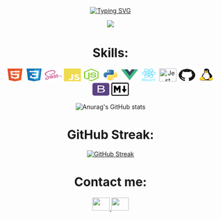 <div align=center>

[![Typing SVG](https://readme-typing-svg.herokuapp.com?color=%237A02F7&center=true&lines=OLoKo64...;Aways+learning+new+things;Ready+to+code+anything)](https://git.io/typing-svg)

<img src="https://res.cloudinary.com/practicaldev/image/fetch/s--sNXjzc6P--/c_limit%2Cf_auto%2Cfl_progressive%2Cq_66%2Cw_880/https://media1.tenor.com/images/0c34272909ee2a4db5606a014082312b/tenor.gif"/>

<h1>Skills:</h1>

<p>
  <img src="./src/img/html5.png" alt="HTML5"  title="HTML5" height="30" width="40">
  <img src="./src/img/css3.png"  title="CSS3" height="30" width="40">      
  <img src="./src/img/sass.png"  title="SASS" height="30" width="40">
  <img src="./src/img/javascript.png"  title="JavaScript" height="30" width="40"> 
  <img src="./src/img/nodejs.png"  title="Node.JS" height="30" width="40">  
  <img src="./src/img/python.png"   title="Python" height="30" width="40"> 
  <img src="./src/img/vuejs.png" title="Vue.JS" height="30" width="40"> 
  <img src="./src/img/react.png" title="React" height="30" width="40">
  <img src="https://miro.medium.com/max/724/1*OxrVa522YUsNX36ENw6sNw.png" title="Jest" height="30" width="40"> 
  <img src="./src/img/github.png"  title="GitHub" height="30" width="40"> 
  <img src="./src/img/linux.png" title="Linux" height="30" width="40">
  <img src="./src/img/bootstrap.png"  title="BootStrap" height="30" width="40"> 
  <img src="./src/img/markdown.png"  title="Markdown" height="30" width="40"> 
</p>

![Anurag's GitHub stats](https://github-readme-stats.vercel.app/api?username=oloko64&theme=dark&hide_border=true&show_icons=true&count_private=true)

<h1 align="center">GitHub Streak:</h1>

[![GitHub Streak](https://github-readme-streak-stats.herokuapp.com/?user=oloko64&theme=dark&hide_border=true)](https://git.io/streak-stats)

<h1>Contact me:</h1>
<p>
<a href="mailto:reinaldorozatoj.11cg1@aleeas.com" target="blank">
<img src="https://cdn.jsdelivr.net/npm/simple-icons@3.0.1/icons/gmail.svg" alt="" height="30" width="40" />

<a href="https://www.linkedin.com/in/reinaldo-rozato-junior-309ba319a/" target="blank">
<img src="https://cdn.jsdelivr.net/npm/simple-icons@3.0.1/icons/linkedin.svg" alt="" height="30" width="40" />
</a>
</p>
</div>
